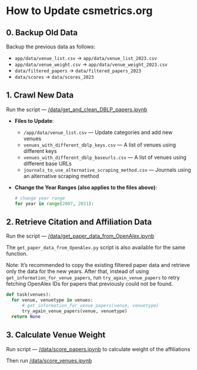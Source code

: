 # How to Update csmetrics.org


## 0. Backup Old Data

Backup the previous data as follows:
- `app/data/venue_list.csv` -> `app/data/venue_list_2023.csv`
- `app/data/venue_weight.csv` -> `app/data/venue_weight_2023.csv`
- `data/filtered_papers` -> `data/filtered_papers_2023`
- `data/scores` -> `data/scores_2023`


## 1. Crawl New Data

Run the script — [/data/get_and_clean_DBLP_papers.ipynb](https://github.com/csmetrics/csmetrics.org/blob/master/data/get_and_clean_DBLP_papers.ipynb)

- **Files to Update**:
  - `/app/data/venue_list.csv` — Update categories and add new venues
  - `venues_with_different_dblp_keys.csv` — A list of venues using different keys
  - `venues_with_different_dblp_baseurls.csv` — A list of venues using different base URLs
  - `journals_to_use_alternative_scraping_method.csv` — Journals using an alternative scraping method

- **Change the Year Ranges (also applies to the files above)**:
  ```python
  # change year range
  for year in range(2007, 2021):    
  ```


## 2. Retrieve Citation and Affiliation Data

Run the script — [/data/get_paper_data_from_OpenAlex.ipynb](https://github.com/csmetrics/csmetrics.net/blob/master/data/get_paper_data_from_OpenAlex.ipynb)

The `get_paper_data_from_OpenAlex.py` script is also available for the same function.

Note: It’s recommended to copy the existing filtered paper data and retrieve only the data for the new years. After that, instead of using `get_information_for_venue_papers`, run `try_again_venue_papers` to retry fetching OpenAlex IDs for papers that previously could not be found.

  ```python
  def task(venues):
    for venue, venuetype in venues:
        # get_information_for_venue_papers(venue, venuetype)
        try_again_venue_papers(venue, venuetype)
    return None 
  ```


## 3. Calculate Venue Weight

Run script — [/data/score_papers.ipynb](https://github.com/csmetrics/csmetrics.net/blob/master/data/score_papers.ipynb)
to calculate weight of the affiliations

Then run [/data/score_venues.ipynb](https://github.com/csmetrics/csmetrics.net/blob/master/data/score_venues.ipynb)
